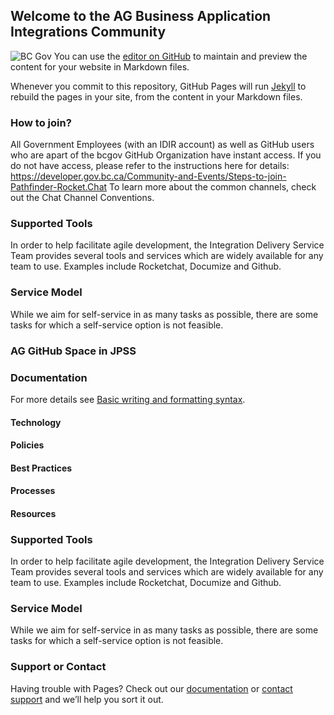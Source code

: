 ## Welcome to the AG Business Application Integrations Community
![BC Gov](docs/images/bc_gov.png)
You can use the [editor on GitHub](https://github.com/vesselofgold/integrations.github.io/edit/gh-pages/index.md) to maintain and preview the content for your website in Markdown files.

Whenever you commit to this repository, GitHub Pages will run [Jekyll](https://jekyllrb.com/) to rebuild the pages in your site, from the content in your Markdown files.

### How to join?

All Government Employees (with an IDIR account) as well as GitHub users who are apart of the bcgov GitHub Organization have instant access. If you do not have access, please refer to the instructions here for details: https://developer.gov.bc.ca/Community-and-Events/Steps-to-join-Pathfinder-Rocket.Chat
To learn more about the common channels, check out the Chat Channel Conventions. 

### Supported Tools

In order to help facilitate agile development, the Integration Delivery Service Team provides several tools and services which are widely available for any team to use. Examples include Rocketchat, Documize and Github.

### Service Model

While we aim for self-service in as many tasks as possible, there are some tasks for which a self-service option is not feasible.

### AG GitHub Space in JPSS

### Documentation
For more details see [Basic writing and formatting syntax](https://docs.github.com/en/github/writing-on-github/getting-started-with-writing-and-formatting-on-github/basic-writing-and-formatting-syntax).
#### Technology
#### Policies
#### Best Practices
#### Processes
#### Resources

### Supported Tools

In order to help facilitate agile development, the Integration Delivery Service Team provides several tools and services which are widely available for any team to use. Examples include Rocketchat, Documize and Github.

### Service Model

While we aim for self-service in as many tasks as possible, there are some tasks for which a self-service option is not feasible.

### Support or Contact

Having trouble with Pages? Check out our [documentation](https://docs.github.com/categories/github-pages-basics/) or [contact support](https://support.github.com/contact) and we’ll help you sort it out.
